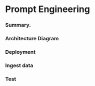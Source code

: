 # Prompt Engineering
### Summary.
### Architecture Diagram
### Deployment
### Ingest data
### Test

